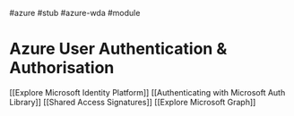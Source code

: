 #azure #stub #azure-wda #module 

# Azure User Authentication & Authorisation
[[Explore Microsoft Identity Platform]]
[[Authenticating with Microsoft Auth Library]]
[[Shared Access Signatures]]
[[Explore Microsoft Graph]]